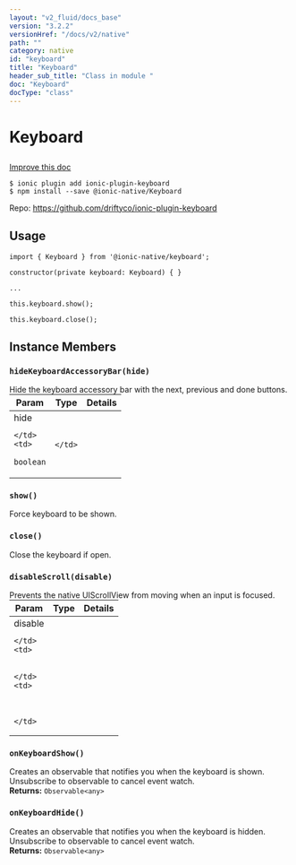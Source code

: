 ```yaml
---
layout: "v2_fluid/docs_base"
version: "3.2.2"
versionHref: "/docs/v2/native"
path: ""
category: native
id: "keyboard"
title: "Keyboard"
header_sub_title: "Class in module "
doc: "Keyboard"
docType: "class"
---
```








<h1 class="api-title">
  
  Keyboard
  

  

  </h1>

<a class="improve-v2-docs" href="http://github.com/driftyco/ionic-native/edit/master/src/@ionic-native/plugins/keyboard/index.ts#L2">
  Improve this doc
</a>



<!-- decorators -->





<pre><code>$ ionic plugin add ionic-plugin-keyboard
$ npm install --save @ionic-native/Keyboard
</code></pre>
<p>Repo:
  <a href="https://github.com/driftyco/ionic-plugin-keyboard">
    https://github.com/driftyco/ionic-plugin-keyboard
  </a>
</p>

<!-- description -->




<!-- if doc.decorators -->

<!-- @usage tag -->

<h2>Usage</h2>

<pre><code class="lang-typescript">import { Keyboard } from &#39;@ionic-native/keyboard&#39;;

constructor(private keyboard: Keyboard) { }

...

this.keyboard.show();

this.keyboard.close();
</code></pre>




<!-- @property tags -->




<!-- methods on the class -->

<h2>Instance Members</h2>
<div id="hideKeyboardAccessoryBar"></div>
<h3>
  <code>hideKeyboardAccessoryBar(hide)</code>
  

</h3>
Hide the keyboard accessory bar with the next, previous and done buttons.
<table class="table param-table" style="margin:0;">
  <thead>
  <tr>
    <th>Param</th>
    <th>Type</th>
    <th>Details</th>
  </tr>
  </thead>
  <tbody>
  
  <tr>
    <td>
      hide
      
    </td>
    <td>
      
<code>boolean</code>
    </td>
    <td>
      
      
      
    </td>
  </tr>
  
  </tbody>
</table>

<div id="show"></div>
<h3>
  <code>show()</code>
  

</h3>
Force keyboard to be shown.



<div id="close"></div>
<h3>
  <code>close()</code>
  

</h3>
Close the keyboard if open.



<div id="disableScroll"></div>
<h3>
  <code>disableScroll(disable)</code>
  

</h3>
Prevents the native UIScrollView from moving when an input is focused.
<table class="table param-table" style="margin:0;">
  <thead>
  <tr>
    <th>Param</th>
    <th>Type</th>
    <th>Details</th>
  </tr>
  </thead>
  <tbody>
  
  <tr>
    <td>
      disable
      
    </td>
    <td>
      

    </td>
    <td>
      
      
      
    </td>
  </tr>
  
  </tbody>
</table>

<div id="onKeyboardShow"></div>
<h3>
  <code>onKeyboardShow()</code>
  

</h3>
Creates an observable that notifies you when the keyboard is shown. Unsubscribe to observable to cancel event watch.


<div class="return-value" markdown="1">
  <i class="icon ion-arrow-return-left"></i>
  <b>Returns:</b> 
<code>Observable&lt;any&gt;</code> 
</div><div id="onKeyboardHide"></div>
<h3>
  <code>onKeyboardHide()</code>
  

</h3>
Creates an observable that notifies you when the keyboard is hidden. Unsubscribe to observable to cancel event watch.


<div class="return-value" markdown="1">
  <i class="icon ion-arrow-return-left"></i>
  <b>Returns:</b> 
<code>Observable&lt;any&gt;</code> 
</div>



<!-- other classes -->

<!-- end other classes -->

<!-- interfaces -->

<!-- end interfaces -->

<!-- related link --><!-- end content block -->


<!-- end body block -->

